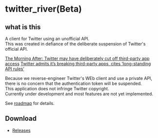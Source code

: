 # twitter_river(Beta)

## what is this

A client for Twitter using an unofficial API.  
This was created in defiance of the deliberate suspension of Twitter's official API.

[The Morning After: Twitter may have deliberately cut off third-party app access](https://www.engadget.com/the-morning-after-twitter-may-have-deliberately-cut-off-third-party-app-access-121551679.html)
[Twitter admits it’s breaking third-party apps, cites ‘long-standing API rules’](https://www.engadget.com/twitter-third-party-app-developers-api-rules-193013123.html)

Because we reverse-engineer Twitter's WEb client and use a private API, there is no concern that the authentication token will be suspended.  
This application does not infringe Twitter copyright.  
Currently under development and most features are not yet implemented.

See [roadmap](https://github.com/fa0311/twitter_river/issues/1) for details.

## Download

- [Releases](https://github.com/fa0311/twitter_river/releases/latest)
